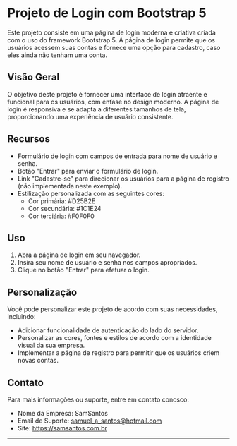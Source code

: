 # Projeto de Login com Bootstrap 5

Este projeto consiste em uma página de login moderna e criativa criada com o uso do framework Bootstrap 5. A página de login permite que os usuários acessem suas contas e fornece uma opção para cadastro, caso eles ainda não tenham uma conta.

## Visão Geral

O objetivo deste projeto é fornecer uma interface de login atraente e funcional para os usuários, com ênfase no design moderno. A página de login é responsiva e se adapta a diferentes tamanhos de tela, proporcionando uma experiência de usuário consistente.

## Recursos

- Formulário de login com campos de entrada para nome de usuário e senha.
- Botão "Entrar" para enviar o formulário de login.
- Link "Cadastre-se" para direcionar os usuários para a página de registro (não implementada neste exemplo).
- Estilização personalizada com as seguintes cores:
  - Cor primária: #D25B2E
  - Cor secundária: #1C1E24
  - Cor terciária: #F0F0F0

## Uso

1. Abra a página de login em seu navegador.
2. Insira seu nome de usuário e senha nos campos apropriados.
3. Clique no botão "Entrar" para efetuar o login.

## Personalização

Você pode personalizar este projeto de acordo com suas necessidades, incluindo:

- Adicionar funcionalidade de autenticação do lado do servidor.
- Personalizar as cores, fontes e estilos de acordo com a identidade visual da sua empresa.
- Implementar a página de registro para permitir que os usuários criem novas contas.

## Contato

Para mais informações ou suporte, entre em contato conosco:

- Nome da Empresa: SamSantos
- Email de Suporte: samuel_a_santos@hotmail.com
- Site: https://samsantos.com.br

---
